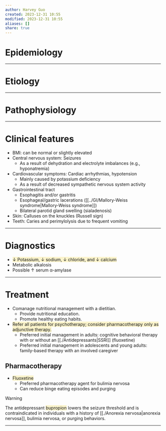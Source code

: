 ```yaml
---
author: Harvey Guo
created: 2023-12-31 10:55
modified: 2023-12-31 10:55
aliases: []
share: true
---
```

# Epidemiology


---
# Etiology


---
# Pathophysiology


---
# Clinical features
- BMI: can be normal or slightly elevated
- Central nervous system: Seizures
	- As a result of dehydration and electrolyte imbalances (e.g., hyponatremia)
- Cardiovascular symptoms: Cardiac arrhythmias, hypotension
	- Mainly caused by potassium deficiency
	- As a result of decreased sympathetic nervous system activity
- Gastrointestinal tract 	
	- Esophagitis and/or gastritis
	- Esophageal/gastric lacerations ([[../GI/Mallory-Weiss syndrome|Mallory-Weiss syndrome]])
	- Bilateral parotid gland swelling (sialadenosis)
- Skin: Calluses on the knuckles (Russell sign)
- Teeth: Caries and perimylolysis due to frequent vomiting

---
# Diagnostics
- <span style="background:rgba(240, 200, 0, 0.2)">↓ Potassium, ↓ sodium, ↓ chloride, and ↓ calcium</span>
- Metabolic alkalosis 
- Possible ↑ serum α-amylase 

---
# Treatment
- Comanage nutritional management with a dietitian.
	- Provide nutritional education.
	- Promote healthy eating habits.
- <span style="background:rgba(240, 200, 0, 0.2)">Refer all patients for psychotherapy; consider pharmacotherapy only as adjunctive therapy.</span>
	- Preferred initial management in adults: cognitive behavioral therapy with or without an [[./Antidepressants|SSRI]] (fluoxetine)
	- Preferred initial management in adolescents and young adults: family-based therapy with an involved caregiver
## Pharmacotherapy
- <span style="background:rgba(240, 200, 0, 0.2)">Fluoxetine</span>
	- Preferred pharmacotherapy agent for bulimia nervosa
	- Can reduce binge eating episodes and purging

>[!warning] 
>The antidepressant <span style="background:rgba(240, 200, 0, 0.2)">bupropion</span> lowers the seizure threshold and is contraindicated in individuals with a history of [[./Anorexia nervosa|anorexia nervosa]], bulimia nervosa, or purging behaviors.

---
